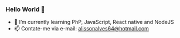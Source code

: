 ### Hello World 👋



- 🌱 I’m currently learning PhP, JavaScript, React native and NodeJS
- 📫 Contate-me via e-mail: alissonalves64@hotmail.com
